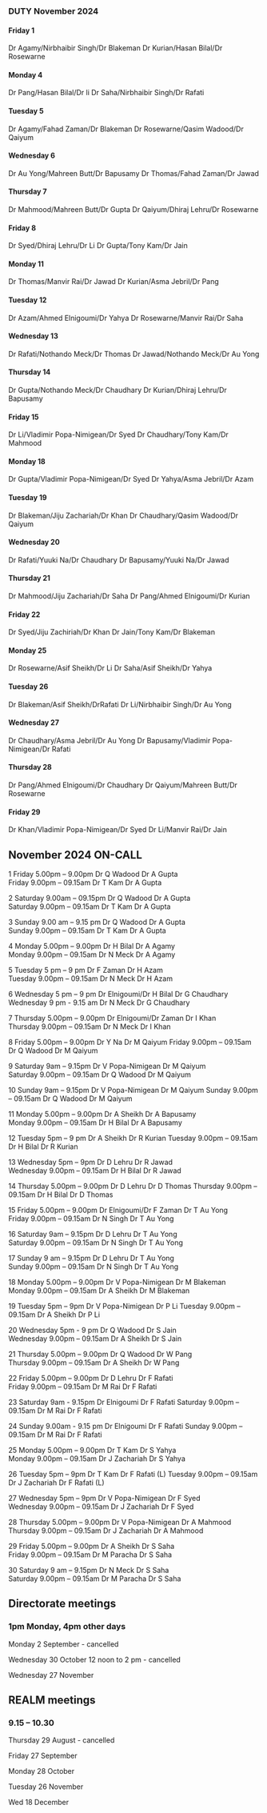 

### DUTY November 2024

#### Friday 1
Dr Agamy/Nirbhaibir Singh/Dr Blakeman
Dr Kurian/Hasan Bilal/Dr Rosewarne

#### Monday 4
Dr Pang/Hasan Bilal/Dr li
Dr Saha/Nirbhaibir Singh/Dr Rafati

#### Tuesday 5
Dr Agamy/Fahad Zaman/Dr Blakeman
Dr Rosewarne/Qasim Wadood/Dr Qaiyum

#### Wednesday 6
Dr Au Yong/Mahreen Butt/Dr Bapusamy
Dr Thomas/Fahad Zaman/Dr Jawad

#### Thursday 7
Dr Mahmood/Mahreen Butt/Dr Gupta
Dr Qaiyum/Dhiraj Lehru/Dr Rosewarne

#### Friday 8
Dr Syed/Dhiraj Lehru/Dr Li
Dr Gupta/Tony Kam/Dr Jain

#### Monday 11
Dr Thomas/Manvir Rai/Dr Jawad
Dr Kurian/Asma Jebril/Dr Pang

#### Tuesday 12
Dr Azam/Ahmed Elnigoumi/Dr Yahya
Dr Rosewarne/Manvir Rai/Dr Saha

#### Wednesday 13
Dr Rafati/Nothando Meck/Dr Thomas
Dr Jawad/Nothando Meck/Dr Au Yong

#### Thursday 14
Dr Gupta/Nothando Meck/Dr Chaudhary
Dr Kurian/Dhiraj Lehru/Dr Bapusamy

#### Friday 15
Dr Li/Vladimir Popa-Nimigean/Dr Syed
Dr Chaudhary/Tony Kam/Dr Mahmood

#### Monday 18
Dr Gupta/Vladimir Popa-Nimigean/Dr Syed
Dr Yahya/Asma Jebril/Dr Azam

#### Tuesday 19
Dr Blakeman/Jiju Zachariah/Dr Khan
Dr Chaudhary/Qasim Wadood/Dr Qaiyum

#### Wednesday 20
Dr Rafati/Yuuki Na/Dr Chaudhary
Dr Bapusamy/Yuuki Na/Dr Jawad

#### Thursday 21
Dr Mahmood/Jiju Zachariah/Dr Saha
Dr Pang/Ahmed Elnigoumi/Dr Kurian

#### Friday 22
Dr Syed/Jiju Zachiriah/Dr Khan
Dr Jain/Tony Kam/Dr Blakeman

#### Monday 25
Dr Rosewarne/Asif Sheikh/Dr Li
Dr Saha/Asif Sheikh/Dr Yahya

#### Tuesday 26
Dr Blakeman/Asif Sheikh/DrRafati
Dr Li/Nirbhaibir Singh/Dr Au Yong

#### Wednesday 27
Dr Chaudhary/Asma Jebril/Dr Au Yong
Dr Bapusamy/Vladimir Popa-Nimigean/Dr Rafati

#### Thursday 28
Dr Pang/Ahmed Elnigoumi/Dr Chaudhary
Dr Qaiyum/Mahreen Butt/Dr Rosewarne

#### Friday 29
Dr Khan/Vladimir Popa-Nimigean/Dr Syed
Dr Li/Manvir Rai/Dr Jain


## November 2024 ON-CALL

1	Friday 5.00pm – 9.00pm		Dr Q Wadood 	Dr A Gupta	
	Friday 9.00pm – 09.15am		Dr T Kam	Dr A Gupta	
 
2	Saturday 9.00am – 09.15pm	Dr Q Wadood	Dr A Gupta	
	Saturday 9.00pm – 09.15am	Dr T Kam	Dr A Gupta	
 
3	Sunday 9.00 am – 9.15 pm	Dr Q Wadood	Dr A Gupta	
	Sunday 9.00pm – 09.15am		Dr T Kam	Dr A Gupta	
 
4	Monday 5.00pm – 9.00pm		Dr H Bilal	Dr A Agamy 	
	Monday 9.00pm – 09.15am		Dr N Meck	Dr A Agamy	
 
5	Tuesday 5 pm – 9 pm		Dr F Zaman	Dr H Azam	
	Tuesday 9.00pm – 09.15am	Dr N Meck	Dr H Azam	
 
6	Wednesday 5 pm – 9 pm		Dr Elnigoumi/Dr H Bilal		Dr G Chaudhary	
	Wednesday 9 pm - 9.15 am	Dr N Meck	Dr G Chaudhary	
 
7	Thursday 5.00pm – 9.00pm	Dr Elnigoumi/Dr Zaman	Dr I Khan	
	Thursday 9.00pm – 09.15am	Dr N Meck 		Dr I Khan	
 
8	Friday 5.00pm – 9.00pm		Dr Y Na		Dr M Qaiyum
	Friday 9.00pm – 09.15am		Dr Q Wadood 	Dr M Qaiyum
 
9	Saturday 9am – 9.15pm		Dr V Popa-Nimigean	Dr M Qaiyum 	
	Saturday 9.00pm – 09.15am	Dr Q Wadood 		Dr M Qaiyum	
 
10	Sunday 9am – 9.15pm		Dr V Popa-Nimigean 	Dr M Qaiyum	
	Sunday 9.00pm – 09.15am		Dr Q Wadood 		Dr M Qaiyum	
 
11	Monday 5.00pm – 9.00pm		Dr A Sheikh	Dr A Bapusamy 	
	Monday 9.00pm – 09.15am		Dr H Bilal	Dr A Bapusamy	
 
12	Tuesday 5pm – 9 pm 		Dr A Sheikh	Dr R Kurian	
	Tuesday 9.00pm – 09.15am	Dr H Bilal	Dr R Kurian	
 
13	Wednesday 5pm – 9pm		Dr D Lehru	Dr R Jawad	
	Wednesday 9.00pm – 09.15am	Dr H Bilal	Dr R Jawad	
 
14	Thursday 5.00pm – 9.00pm	Dr D Lehru	Dr D Thomas	
	Thursday 9.00pm – 09.15am	Dr H Bilal	Dr D Thomas	
 
15	Friday 5.00pm – 9.00pm		Dr Elnigoumi/Dr F Zaman		Dr T Au Yong	
	Friday 9.00pm – 09.15am		Dr N Singh			Dr T Au Yong	
 
16	Saturday 9am – 9.15pm		Dr D Lehru	Dr T Au Yong	
	Saturday 9.00pm – 09.15am	Dr N Singh	Dr T Au Yong	
 
17	Sunday 9 am – 9.15pm		Dr D Lehru	Dr T Au Yong	
	Sunday 9.00pm – 09.15am		Dr N Singh	Dr T Au Yong	
 
18	Monday 5.00pm – 9.00pm		Dr V Popa-Nimigean 	Dr M Blakeman 	
	Monday 9.00pm – 09.15am		Dr A Sheikh		Dr M Blakeman
 
19	Tuesday 5pm – 9pm		Dr V Popa-Nimigean	Dr P Li	
	Tuesday 9.00pm – 09.15am	Dr A Sheikh		Dr P Li	
 
20	Wednesday 5pm - 9 pm		Dr Q Wadood	Dr S Jain 	
	Wednesday 9.00pm – 09.15am	Dr A Sheikh	Dr S Jain	
 
21	Thursday 5.00pm – 9.00pm	Dr Q Wadood	Dr W Pang	
	Thursday 9.00pm – 09.15am	Dr A Sheikh	Dr W Pang	
 
22	Friday 5.00pm – 9.00pm		Dr D Lehru	Dr F Rafati 	
	Friday 9.00pm – 09.15am		Dr M Rai	Dr F Rafati	
 
23	Saturday 9am - 9.15pm		Dr Elnigoumi	Dr F Rafati	
	Saturday 9.00pm – 09.15am	Dr M Rai	Dr F Rafati	
 
24	Sunday 9.00am - 9.15 pm		Dr Elnigoumi	Dr F Rafati	
	Sunday 9.00pm – 09.15am		Dr M Rai	Dr F Rafati	
 
25	Monday 5.00pm – 9.00pm		Dr T Kam	Dr S Yahya 	
	Monday 9.00pm – 09.15am		Dr J Zachariah	Dr S Yahya	
 
26	Tuesday 5pm – 9pm		Dr T Kam	Dr F Rafati (L)	
	Tuesday 9.00pm – 09.15am	Dr J Zachariah	Dr F Rafati (L)	
 
27	Wednesday 5pm – 9pm		Dr V Popa-Nimigean 	Dr F Syed	
	Wednesday 9.00pm – 09.15am	Dr J Zachariah		Dr F Syed	
 
28	Thursday 5.00pm – 9.00pm	Dr V Popa-Nimigean	Dr A Mahmood	
	Thursday 9.00pm – 09.15am	Dr J Zachariah		Dr A Mahmood	
 
29	Friday 5.00pm – 9.00pm		Dr A Sheikh	Dr S Saha	
	Friday 9.00pm – 09.15am		Dr M Paracha	Dr S Saha	
 
30	Saturday 9 am – 9.15pm		Dr N Meck	Dr S Saha	
	Saturday 9.00pm – 09.15am	Dr M Paracha	Dr S Saha
 


## Directorate meetings  
### 1pm Monday, 4pm other days

Monday 2 September - cancelled

Wednesday 30 October 12 noon to 2 pm - cancelled

Wednesday 27 November

## REALM meetings
### 9.15 – 10.30

Thursday 29 August	- cancelled

Friday 27 September

Monday 28 October  

Tuesday 26 November		

Wed 18 December	




